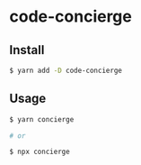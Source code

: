 # code-concierge

## Install

```bash
$ yarn add -D code-concierge
```

## Usage

```bash
$ yarn concierge

# or

$ npx concierge
```
